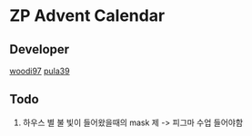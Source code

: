 # ZP Advent Calendar

## Developer

[woodi97](https://github.com/woodi97)
[pula39](https://github.com/pula39)

## Todo

1. 하우스 별 불 빛이 들어왔을때의 mask 제 -> 피그마 수업 들어야함
